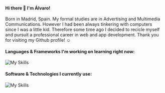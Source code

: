 #### Hi there 👋 I'm Álvaro!

Born in Madrid, Spain. My formal studies are in Advertising and Multimedia Communications. However I had been always tinkering with computers since I was a little kid. Therefore some time ago I decided to recicle myself and pursuit a professional career in web and app development.
Thank you for visiting my Github profile! ☺️

#### Languages & Frameworks I'm working on learning right now:
![My Skills](https://skillicons.dev/icons?i=html,css,js,nodejs,express,react)

#### Software & Technologies I currently use:
![My Skills](https://skillicons.dev/icons?i=kubernetes,openshift,docker,github,vscode)
